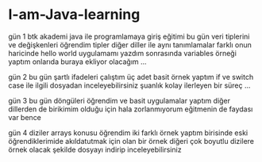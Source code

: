 # I-am-Java-learning
gün 1 
btk akademi java ile programlamaya giriş eğitimi
bu gün veri tiplerini ve değişkenleri öğrendim tipler diğer diller ile aynı tanımlamalar farklı onun haricinde hello 
world uygulamamı yazdım sonrasında variables örneği yaptım onlarıda buraya ekliyor olacağım ...

gün 2
bu gün şartlı ifadeleri çalıştım üç adet basit örnek yaptım if ve switch case ile ilgili dosyadan inceleyebilirsiniz 
şuanlık kolay ilerleyen bir süreç ...

gün 3
bu gün döngüleri öğrendim ve basit uygulamalar yaptım diğer dillerden de birikimim olduğu için hala zorlanmıyorum eğitmenin de faydası var bence

gün 4 
diziler arrays konusu öğrendim iki farklı örnek yaptım birisinde eski öğrendiklerimide akıldatutmak için olan bir örnek diğeri çok boyutlu dizilere örnek olacak şekilde dosyayı indirip inceleyebilirsiniz
